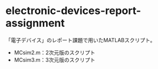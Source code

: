 # electronic-devices-report-assignment
「電子デバイス」のレポート課題で用いたMATLABスクリプト。
- MCsim2.m：2次元版のスクリプト
- MCsim3.m：3次元版のスクリプト
